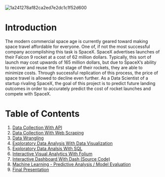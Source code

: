 ![1a241278af82ca2ed7e2dc1c1f52d600](https://user-images.githubusercontent.com/95455528/199683985-f38725dc-18cf-4a25-b4d4-505dd1e63299.jpg)
# Introduction
The modern commercial space age is currently geared toward making space travel affordable for everyone. 
One of, if not the most successful company accomplishing this task is SpaceX. 
SpaceX advertises launches of their Falcon 9 rocket at a cost of 62 million dollars. 
Typically, this sort of launch may cost upwards of 165 million dollars, but due to SpaceX’s ability to recover and reuse the first stage of their rockets, they are able to minimize costs. 
Through successful replication of this process, the price of space travel is allowed to decline even further. 
As a Data Scientist of a startup rivaling SpaceX, the goal of this project is to predict future landing outcomes in order to accurately predict the cost of rocket launches and compete with SpaceX.
# Table of Contents
1. [Data Collection With API](https://github.com/NotBlasto/Applied-Data-Science-Capstone-Project/blob/main/Data%20Collection.ipynb)
2. [Data Collection With Web Scraping](https://github.com/NotBlasto/Applied-Data-Science-Capstone-Project/blob/main/Data%20Collection%20W_%20Web%20Scraping.ipynb)
3. [Data Wrangling](https://github.com/NotBlasto/Applied-Data-Science-Capstone-Project/blob/main/Data%20Wrangling.ipynb)
4. [Exploratory Data Analysis With Data Visualization](https://github.com/NotBlasto/Applied-Data-Science-Capstone-Project/blob/main/EDA%20W_%20DATA%20VIZ.ipynb)
5. [Exploratory Data Analsis With SQL](https://github.com/NotBlasto/Applied-Data-Science-Capstone-Project/blob/main/Spacex%20SQL%20Magic%20EDA.ipynb)
6. [Interactive Visual Analytics With Folium](https://github.com/NotBlasto/Applied-Data-Science-Capstone-Project/blob/main/Spacex%20Launch%20Site%20Locations%20Map%20W_%20Folium.ipynb)
7. [Interactive Dashboard With Dash (Source Code)](https://github.com/NotBlasto/Applied-Data-Science-Capstone-Project/blob/main/spacex_dash_app_final.py)
8. [Machine Learning - Predictive Analysis / Model Evaluation](https://github.com/NotBlasto/Applied-Data-Science-Capstone-Project/blob/main/SpaceX_Machine%20Learning%20Prediction.ipynb)
9. [Final Presentation](https://github.com/NotBlasto/Applied-Data-Science-Capstone-Project/blob/main/DS-CapstoneProject-Presentation.pdf)
